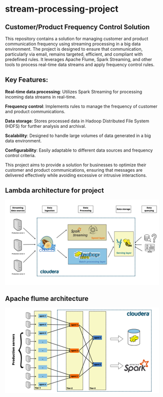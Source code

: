 # stream-processing-project

## Customer/Product Frequency Control Solution
This repository contains a solution for managing customer and product communication frequency using streaming processing in a big data environment. The project is designed to ensure that communication, particularly via email, remains targeted, efficient, and compliant with predefined rules. It leverages Apache Flume, Spark Streaming, and other tools to process real-time data streams and apply frequency control rules.

## Key Features:
**Real-time data processing**: Utilizes Spark Streaming for processing incoming data streams in real-time.

**Frequency control**: Implements rules to manage the frequency of customer and product communications. 

**Data storage**: Stores processed data in Hadoop Distributed File System (HDFS) for further analysis and archival.

**Scalability**: Designed to handle large volumes of data generated in a big data environment.

**Configurability**: Easily adaptable to different data sources and frequency control criteria. 

This project aims to provide a solution for businesses to optimize their customer and product communications, ensuring that messages are delivered effectively while avoiding excessive or intrusive interactions.

## Lambda architecture for project
![project architecture](/schemas-img/lambda-arch.png)

## Apache flume architecture
![flume architecture](/schemas-img/flume-arch.png)

